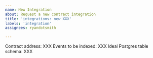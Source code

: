 ```yaml
---
name: New Integration
about: Request a new contract integration
title: 'integrations: new XXX'
labels: 'integration'
assignees: ryandotsmith

---
```


Contract address: XXX
Events to be indexed: XXX
Ideal Postgres table schema: XXX
